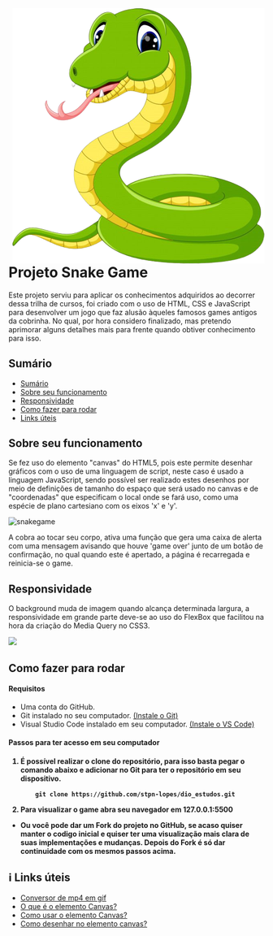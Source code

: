 <img align="right" src="https://github.com/stpn-lopes/dio_estudos/blob/main/html_web_developer/Projetos/recriando-jogo-cobrinha-js/assets/img/snake.png"/>

# Projeto Snake Game

<p>Este projeto serviu para aplicar os conhecimentos adquiridos ao decorrer dessa trilha de cursos, foi criado com o uso de HTML, CSS e JavaScript para desenvolver um jogo que faz alusão àqueles famosos games antigos da cobrinha. No qual, por hora considero finalizado, mas pretendo aprimorar alguns detalhes mais para frente quando obtiver conhecimento para isso.</p>


## Sumário

<ul>
  <li><a href="https://github.com/stpn-lopes/dio_estudos/tree/main/html_web_developer/Projetos/recriando-jogo-cobrinha-js#sum%C3%A1rio">Sumário</a></li>
  <li><a href="https://github.com/stpn-lopes/dio_estudos/tree/main/html_web_developer/Projetos/recriando-jogo-cobrinha-js#sobre-seu-funcionamento">Sobre seu funcionamento</a></li>
  <li><a href="https://github.com/stpn-lopes/dio_estudos/tree/main/html_web_developer/Projetos/recriando-jogo-cobrinha-js#responsividade">Responsividade</a></li>
  <li><a href="https://github.com/stpn-lopes/dio_estudos/tree/main/html_web_developer/Projetos/recriando-jogo-cobrinha-js#como-fazer-para-rodar">Como fazer para rodar</a></li>
  <li><a href="https://github.com/stpn-lopes/dio_estudos/tree/main/html_web_developer/Projetos/recriando-jogo-cobrinha-js#links-%C3%BAteis">Links úteis</a></li>
</ul>

## Sobre seu funcionamento
Se fez uso do elemento "canvas" do HTML5, pois este permite desenhar gráficos com o uso de uma linguagem de script, neste caso é usado a linguagem JavaScript, sendo possível ser realizado estes desenhos por meio de definições de tamanho do espaço que será usado no canvas e de "coordenadas" que especificam o local onde se fará uso, como uma espécie de plano cartesiano com os eixos 'x' e 'y'.

![snakegame](https://user-images.githubusercontent.com/91392505/163768430-204b278d-f78e-4644-b8c9-41de5aa6c09e.gif)

A cobra ao tocar seu corpo, ativa uma função que gera uma caixa de alerta com uma mensagem avisando que houve 'game over' junto de um botão de confirmação, no qual quando este é apertado, a página é recarregada e reinicia-se o game.

## Responsividade
O background muda de imagem quando alcança determinada largura, a responsividade em grande parte deve-se ao uso do FlexBox que facilitou na hora da criação do Media Query no CSS3.

<img src="https://github.com/stpn-lopes/dio_estudos/blob/main/html_web_developer/Projetos/recriando-jogo-cobrinha-js/assets/img/responsivo.gif"/>

## Como fazer para rodar

<h4> Requisitos </h4>

<ul>
    <li> Uma conta do GitHub. </li>
    <li> Git instalado no seu computador. <a href="https://git-scm.com/downloads">(Instale o Git)</a> </li>
    <li> Visual Studio Code instalado em seu computador. <a href="https://code.visualstudio.com/download">(Instale o VS Code)</a> </li>
</ul>

<h4> Passos para ter acesso em seu computador <h4>

<ol>
   <li>É possível realizar o clone do repositório, para isso basta pegar o comando abaixo e adicionar no Git para ter o repositório em seu dispositivo.</li>
  
        git clone https://github.com/stpn-lopes/dio_estudos.git

    
   <li>Para visualizar o game abra seu navegador em 127.0.0.1:5500 </li>
</ol>
 
 * Ou você pode dar um Fork do projeto no GitHub, se acaso quiser manter o codigo inicial e quiser ter uma visualização mais clara de suas implementações e mudanças. Depois do Fork é só dar continuidade com os mesmos passos acima.
  
  ##  ℹ️  Links úteis
  
  <ul>
    <li><a href="https://convertio.co/pt/mp4-gif/">Conversor de mp4 em gif</a></li>
    <li><a href="https://developer.mozilla.org/pt-BR/docs/Web/HTML/Element/canvas">O que é o elemento Canvas?</a></li>
    <li><a href="https://developer.mozilla.org/pt-BR/docs/Web/API/Canvas_API/Tutorial/Basic_usage">Como usar o elemento Canvas?</a></li>
    <li><a href="https://developer.mozilla.org/pt-BR/docs/Web/API/Canvas_API/Tutorial/Drawing_shapes">Como desenhar no elemento canvas?</a></li>
  </ul>
  
  

